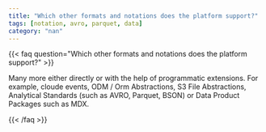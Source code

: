 ```yaml
---
title: "Which other formats and notations does the platform support?"
tags: [notation, avro, parquet, data]
category: "nan"
---
```


<!-- QUESTION -->

{{< faq question="Which other formats and notations does the platform support?" >}}

<!-- ANSWER -->

Many more either directly or with the help of programmatic extensions.
For example, cloude events, ODM / Orm Abstractions, S3 File Abstractions, Analytical Standards (such as AVRO, Parquet, BSON) or Data Product Packages such as MDX.

{{< /faq >}}
